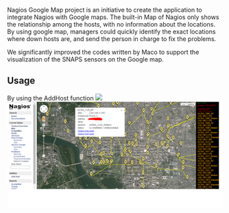 
Nagios Google Map project is an initiative to create the application to integrate Nagios with Google maps.
The built-in Map of Nagios only shows the relationship among the hosts, with no information about the locations. By using google map, managers could quickly identify the exact locations where down hosts are, and send the person in charge to fix the problems.

We significantly improved the codes written by Maco to support the visualization of the SNAPS sensors on the Google map.

Usage
------------------
By using the AddHost function ![](https://github.com/hailid88/nagios_addhost)
![](https://github.com/hailid88/nagios_googlemap/blob/master/nagmap%20web%20interface.png)




